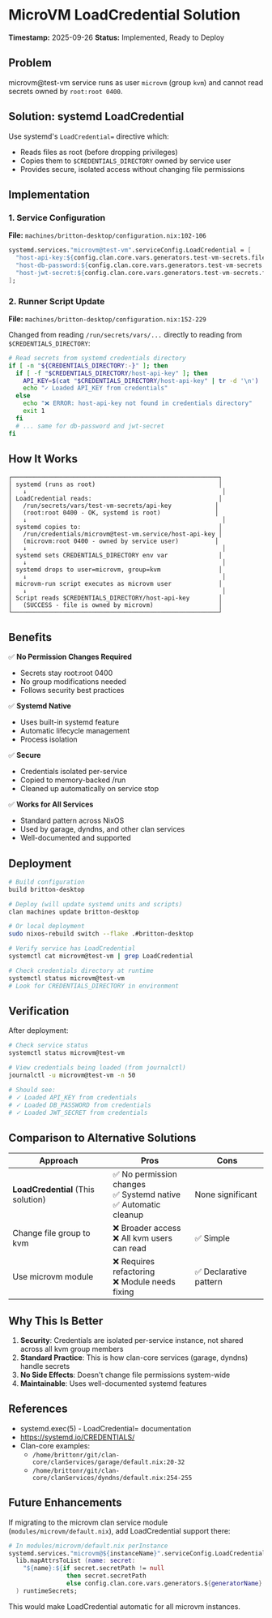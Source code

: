# MicroVM LoadCredential Solution
**Timestamp:** 2025-09-26
**Status:** Implemented, Ready to Deploy

## Problem

microvm@test-vm service runs as user `microvm` (group `kvm`) and cannot read secrets owned by `root:root 0400`.

## Solution: systemd LoadCredential

Use systemd's `LoadCredential=` directive which:
- Reads files as root (before dropping privileges)
- Copies them to `$CREDENTIALS_DIRECTORY` owned by service user
- Provides secure, isolated access without changing file permissions

## Implementation

### 1. Service Configuration
**File:** `machines/britton-desktop/configuration.nix:102-106`

```nix
systemd.services."microvm@test-vm".serviceConfig.LoadCredential = [
  "host-api-key:${config.clan.core.vars.generators.test-vm-secrets.files."api-key".path}"
  "host-db-password:${config.clan.core.vars.generators.test-vm-secrets.files."db-password".path}"
  "host-jwt-secret:${config.clan.core.vars.generators.test-vm-secrets.files."jwt-secret".path}"
];
```

### 2. Runner Script Update
**File:** `machines/britton-desktop/configuration.nix:152-229`

Changed from reading `/run/secrets/vars/...` directly to reading from `$CREDENTIALS_DIRECTORY`:

```bash
# Read secrets from systemd credentials directory
if [ -n "${CREDENTIALS_DIRECTORY:-}" ]; then
  if [ -f "$CREDENTIALS_DIRECTORY/host-api-key" ]; then
    API_KEY=$(cat "$CREDENTIALS_DIRECTORY/host-api-key" | tr -d '\n')
    echo "✓ Loaded API_KEY from credentials"
  else
    echo "❌ ERROR: host-api-key not found in credentials directory"
    exit 1
  fi
  # ... same for db-password and jwt-secret
fi
```

## How It Works

```
┌─────────────────────────────────────────────────────────┐
│ systemd (runs as root)                                  │
│   ↓                                                      │
│ LoadCredential reads:                                   │
│   /run/secrets/vars/test-vm-secrets/api-key            │
│   (root:root 0400 - OK, systemd is root)               │
│   ↓                                                      │
│ systemd copies to:                                      │
│   /run/credentials/microvm@test-vm.service/host-api-key │
│   (microvm:root 0400 - owned by service user)          │
│   ↓                                                      │
│ systemd sets CREDENTIALS_DIRECTORY env var              │
│   ↓                                                      │
│ systemd drops to user=microvm, group=kvm                │
│   ↓                                                      │
│ microvm-run script executes as microvm user             │
│   ↓                                                      │
│ Script reads $CREDENTIALS_DIRECTORY/host-api-key        │
│   (SUCCESS - file is owned by microvm)                  │
└─────────────────────────────────────────────────────────┘
```

## Benefits

✅ **No Permission Changes Required**
- Secrets stay root:root 0400
- No group modifications needed
- Follows security best practices

✅ **Systemd Native**
- Uses built-in systemd feature
- Automatic lifecycle management
- Process isolation

✅ **Secure**
- Credentials isolated per-service
- Copied to memory-backed /run
- Cleaned up automatically on service stop

✅ **Works for All Services**
- Standard pattern across NixOS
- Used by garage, dyndns, and other clan services
- Well-documented and supported

## Deployment

```bash
# Build configuration
build britton-desktop

# Deploy (will update systemd units and scripts)
clan machines update britton-desktop

# Or local deployment
sudo nixos-rebuild switch --flake .#britton-desktop

# Verify service has LoadCredential
systemctl cat microvm@test-vm | grep LoadCredential

# Check credentials directory at runtime
systemctl status microvm@test-vm
# Look for CREDENTIALS_DIRECTORY in environment
```

## Verification

After deployment:

```bash
# Check service status
systemctl status microvm@test-vm

# View credentials being loaded (from journalctl)
journalctl -u microvm@test-vm -n 50

# Should see:
# ✓ Loaded API_KEY from credentials
# ✓ Loaded DB_PASSWORD from credentials
# ✓ Loaded JWT_SECRET from credentials
```

## Comparison to Alternative Solutions

| Approach | Pros | Cons |
|----------|------|------|
| **LoadCredential** (This solution) | ✅ No permission changes<br>✅ Systemd native<br>✅ Automatic cleanup | None significant |
| Change file group to kvm | ❌ Broader access<br>❌ All kvm users can read | ✅ Simple |
| Use microvm module | ❌ Requires refactoring<br>❌ Module needs fixing | ✅ Declarative pattern |

## Why This Is Better

1. **Security**: Credentials are isolated per-service instance, not shared across all kvm group members
2. **Standard Practice**: This is how clan-core services (garage, dyndns) handle secrets
3. **No Side Effects**: Doesn't change file permissions system-wide
4. **Maintainable**: Uses well-documented systemd features

## References

- systemd.exec(5) - LoadCredential= documentation
- https://systemd.io/CREDENTIALS/
- Clan-core examples:
  - `/home/brittonr/git/clan-core/clanServices/garage/default.nix:20-32`
  - `/home/brittonr/git/clan-core/clanServices/dyndns/default.nix:254-255`

## Future Enhancements

If migrating to the microvm clan service module (`modules/microvm/default.nix`), add LoadCredential support there:

```nix
# In modules/microvm/default.nix perInstance
systemd.services."microvm@${instanceName}".serviceConfig.LoadCredential =
  lib.mapAttrsToList (name: secret:
    "${name}:${if secret.secretPath != null
                then secret.secretPath
                else config.clan.core.vars.generators.${generatorName}.files.${name}.path}"
  ) runtimeSecrets;
```

This would make LoadCredential automatic for all microvm instances.